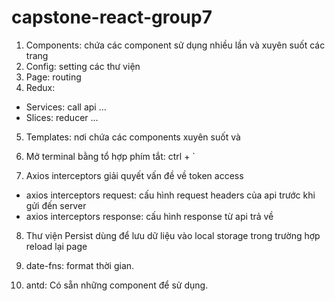 # capstone-react-group7

1. Components: chứa các component sử dụng nhiều lần và xuyên suốt các trang
2. Config: setting các thư viện
3. Page: routing
4. Redux:

- Services: call api ...
- Slices: reducer ...

5. Templates: nơi chứa các components xuyên suốt và <Outlet/>

6. Mở terminal bằng tổ hợp phím tắt: ctrl + `

7. Axios interceptors giải quyết vấn đề về token access

- axios interceptors request: cấu hình request headers của api trước khi gửi đến server
- axios interceptors response: cấu hình response từ api trả về

8. Thư viện Persist dùng để lưu dữ liệu vào local storage trong trường hợp reload lại page

9. date-fns: format thời gian.

10. antd: Có sẵn những component để sử dụng.
